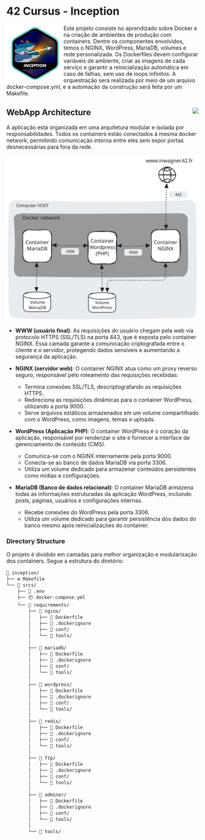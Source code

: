 # 42 Cursus - Inception

<img src="./assets/images/inceptione.png" alt="completion-with-bonus-badge" align="left">

Este projeto consiste no aprendizado sobre Docker e na criação de ambientes de produção com containers. Dentre os componentes envolvidos, temos o NGINX, WordPress, MariaDB, volumes e rede personalizada. Os Dockerfiles devem configurar variáveis de ambiente, criar as imagens de cada serviço e garantir a reinicialização automática em caso de falhas, sem uso de loops infinitos. A orquestração será realizada por meio de um arquivo docker-compose.yml, e a automação da construção será feita por um Makefile.

## WebApp Architecture <img src="https://img.shields.io/badge/GRADE-0%2F100-fail?logo=42&logoColor=fff&color=f00" align="right"/>

A aplicação está organizada em uma arquitetura modular e isolada por responsabilidades. Todos os containers estão conectados à mesma docker network, permitindo comunicação interna entre eles sem expor portas desnecessárias para fora da rede.

![architecture diagram](./assets/images/inception_architecture.svg)

- **WWW (usuário final)**: As requisições do usuário chegam pela web via protocolo HTTPS (SSL/TLS) na porta 443, que é exposta pelo container NGINX. Essa camada garante a comunicação criptografada entre o cliente e o servidor, protegendo dados sensíveis e aumentando a segurança da aplicação.

- **NGINX (servidor web)**: O container NGINX atua como um proxy reverso seguro, responsável pelo roteamento das requisições recebidas:
	- Termina conexões SSL/TLS, descriptografando as requisições HTTPS.
	- Redireciona as requisições dinâmicas para o container WordPress, utilizando a porta 9000.
	- Serve arquivos estáticos armazenados em um volume compartilhado com o WordPress, como imagens, temas e uploads.

- **WordPress (Aplicação PHP)**: O container WordPress é o coração da aplicação, responsável por renderizar o site e fornecer a interface de gerenciamento de conteúdo (CMS).
	- Comunica-se com o NGINX internamente pela porta 9000.
	- Conecta-se ao banco de dados MariaDB via porta 3306.
	- Utiliza um volume dedicado para armazenar conteúdos persistentes como mídias e configurações.

- **MariaDB (Banco de dados relacional)**: O container MariaDB armazena todas as informações estruturadas da aplicação WordPress, incluindo posts, páginas, usuários e configurações internas.
	- Recebe conexões do WordPress pela porta 3306.
	- Utiliza um volume dedicado para garantir persistência dos dados do banco mesmo após reinicializações do container.


### Directory Structure

O projeto é dividido em camadas para melhor organização e modularização dos containers. Segue a estrutura do diretório:

```
📁 inception/
├── ⚙️ Makefile
└── 📁 srcs/
	├── 📄 .env
	├── 📦 docker-compose.yml
    └── 📁 requirements/
        ├── 📁 nginx/
        │   ├── 🐳 Dockerfile
        │   ├── 📄 .dockerignore
        │   ├── 📁 conf/
        │   └── 📁 tools/
        │
        ├── 📁 mariadb/
        │   ├── 🐳 Dockerfile
        │   ├── 📄 .dockerignore
        │   ├── 📁 conf/
        │   └── 📁 tools/
        │
        ├── 📁 wordpress/
        │   ├── 🐳 Dockerfile
        │   ├── 📄 .dockerignore
        │   ├── 📁 conf/
        │   └── 📁 tools/
        │
        ├── 📁 redis/
        │   ├── 🐳 Dockerfile
        │   ├── 📄 .dockerignore
        │   ├── 📁 conf/
        │   └── 📁 tools/
        │
        ├── 📁 ftp/
        │   ├── 🐳 Dockerfile
        │   ├── 📄 .dockerignore
        │   ├── 📁 conf/
        │   └── 📁 tools/
        │
        ├── 📁 adminer/
        │   ├── 🐳 Dockerfile
        │   ├── 📄 .dockerignore
        │   ├── 📁 conf/
        │   └── 📁 tools/
        │
        └── 📁 tools/
```
